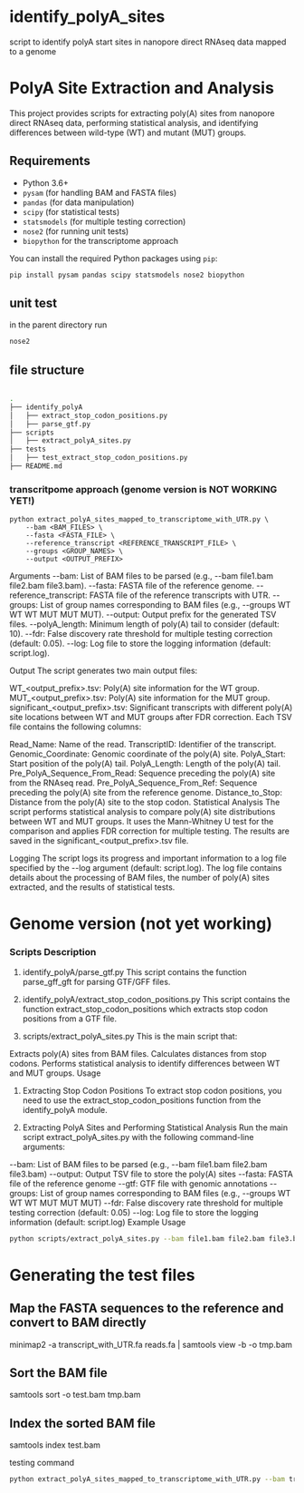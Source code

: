 # identify_polyA_sites
script to identify polyA start sites in nanopore direct RNAseq data mapped to a genome



# PolyA Site Extraction and Analysis

This project provides scripts for extracting poly(A) sites from nanopore direct RNAseq data, performing statistical analysis, and identifying differences between wild-type (WT) and mutant (MUT) groups.

## Requirements

- Python 3.6+
- `pysam` (for handling BAM and FASTA files)
- `pandas` (for data manipulation)
- `scipy` (for statistical tests)
- `statsmodels` (for multiple testing correction)
- `nose2` (for running unit tests)
- `biopython` for the transcriptome approach 

You can install the required Python packages using `pip`:

```bash
pip install pysam pandas scipy statsmodels nose2 biopython
```

## unit test
in the parent directory run

```bash
nose2
```

## file structure

```bash

.
├── identify_polyA
│   ├── extract_stop_codon_positions.py
│   ├── parse_gtf.py
├── scripts
│   ├── extract_polyA_sites.py
├── tests
│   ├── test_extract_stop_codon_positions.py
├── README.md

```
### transcritpome approach (genome version is NOT WORKING YET!)

```
python extract_polyA_sites_mapped_to_transcriptome_with_UTR.py \
    --bam <BAM_FILES> \
    --fasta <FASTA_FILE> \
    --reference_transcript <REFERENCE_TRANSCRIPT_FILE> \
    --groups <GROUP_NAMES> \
    --output <OUTPUT_PREFIX>

```

Arguments
--bam: List of BAM files to be parsed (e.g., --bam file1.bam file2.bam file3.bam).
--fasta: FASTA file of the reference genome.
--reference_transcript: FASTA file of the reference transcripts with UTR.
--groups: List of group names corresponding to BAM files (e.g., --groups WT WT WT MUT MUT MUT).
--output: Output prefix for the generated TSV files.
--polyA_length: Minimum length of poly(A) tail to consider (default: 10).
--fdr: False discovery rate threshold for multiple testing correction (default: 0.05).
--log: Log file to store the logging information (default: script.log).

Output
The script generates two main output files:

WT_<output_prefix>.tsv: Poly(A) site information for the WT group.
MUT_<output_prefix>.tsv: Poly(A) site information for the MUT group.
significant_<output_prefix>.tsv: Significant transcripts with different poly(A) site locations between WT and MUT groups after FDR correction.
Each TSV file contains the following columns:

Read_Name: Name of the read.
TranscriptID: Identifier of the transcript.
Genomic_Coordinate: Genomic coordinate of the poly(A) site.
PolyA_Start: Start position of the poly(A) tail.
PolyA_Length: Length of the poly(A) tail.
Pre_PolyA_Sequence_From_Read: Sequence preceding the poly(A) site from the RNAseq read.
Pre_PolyA_Sequence_From_Ref: Sequence preceding the poly(A) site from the reference genome.
Distance_to_Stop: Distance from the poly(A) site to the stop codon.
Statistical Analysis
The script performs statistical analysis to compare poly(A) site distributions between WT and MUT groups. It uses the Mann-Whitney U test for the comparison and applies FDR correction for multiple testing. The results are saved in the significant_<output_prefix>.tsv file.

Logging
The script logs its progress and important information to a log file specified by the --log argument (default: script.log). The log file contains details about the processing of BAM files, the number of poly(A) sites extracted, and the results of statistical tests.


# Genome version (not yet working)

### Scripts Description
1. identify_polyA/parse_gtf.py
This script contains the function parse_gff_gft for parsing GTF/GFF files.

2. identify_polyA/extract_stop_codon_positions.py
This script contains the function extract_stop_codon_positions which extracts stop codon positions from a GTF file.

3. scripts/extract_polyA_sites.py
This is the main script that:

Extracts poly(A) sites from BAM files.
Calculates distances from stop codons.
Performs statistical analysis to identify differences between WT and MUT groups.
Usage
1. Extracting Stop Codon Positions
To extract stop codon positions, you need to use the extract_stop_codon_positions function from the identify_polyA module.

2. Extracting PolyA Sites and Performing Statistical Analysis
Run the main script extract_polyA_sites.py with the following command-line arguments:

--bam: List of BAM files to be parsed (e.g., --bam file1.bam file2.bam file3.bam)
--output: Output TSV file to store the poly(A) sites
--fasta: FASTA file of the reference genome
--gtf: GTF file with genomic annotations
--groups: List of group names corresponding to BAM files (e.g., --groups WT WT WT MUT MUT MUT)
--fdr: False discovery rate threshold for multiple testing correction (default: 0.05)
--log: Log file to store the logging information (default: script.log)
Example Usage

```bash
python scripts/extract_polyA_sites.py --bam file1.bam file2.bam file3.bam --output polyA_sites.tsv --fasta reference.fasta --gtf annotations.gtf --groups WT WT WT MUT MUT MUT --fdr 0.05 --log script.log
```






# Generating the test files


## Map the FASTA sequences to the reference and convert to BAM directly
minimap2 -a transcript_with_UTR.fa reads.fa | samtools view -b -o tmp.bam

## Sort the BAM file
samtools sort -o test.bam tmp.bam

## Index the sorted BAM file
samtools index test.bam

testing command
```bash
python extract_polyA_sites_mapped_to_transcriptome_with_UTR.py --bam transcriptome_tests/test.bam --reference_transcript transcriptome_tests/transcript.fa --fasta transcriptome_tests/transcript_with_UTR.fa --group WT --output output.test

```